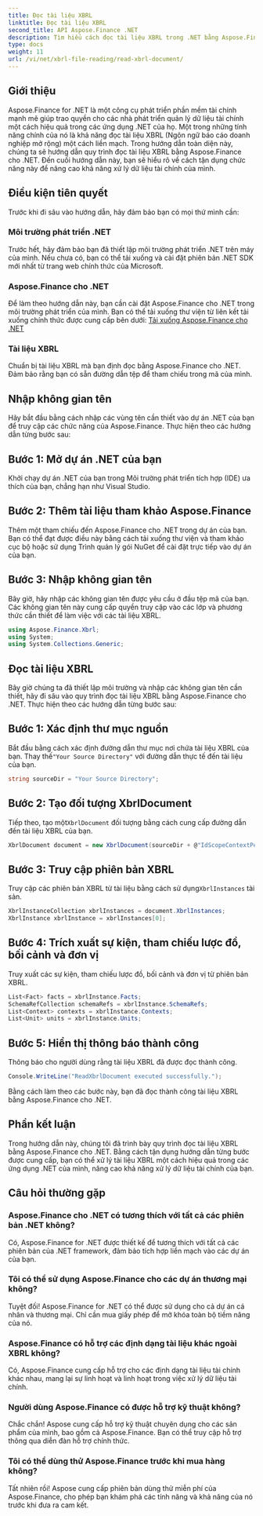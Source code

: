 ```yaml
---
title: Đọc tài liệu XBRL
linktitle: Đọc tài liệu XBRL
second_title: API Aspose.Finance .NET
description: Tìm hiểu cách đọc tài liệu XBRL trong .NET bằng Aspose.Finance. Nâng cao khả năng xử lý dữ liệu tài chính của bạn một cách dễ dàng. #Aspose #Tài chính #XBRL
type: docs
weight: 11
url: /vi/net/xbrl-file-reading/read-xbrl-document/
---
```

## Giới thiệu
Aspose.Finance for .NET là một công cụ phát triển phần mềm tài chính mạnh mẽ giúp trao quyền cho các nhà phát triển quản lý dữ liệu tài chính một cách hiệu quả trong các ứng dụng .NET của họ. Một trong những tính năng chính của nó là khả năng đọc tài liệu XBRL (Ngôn ngữ báo cáo doanh nghiệp mở rộng) một cách liền mạch. Trong hướng dẫn toàn diện này, chúng ta sẽ hướng dẫn quy trình đọc tài liệu XBRL bằng Aspose.Finance cho .NET. Đến cuối hướng dẫn này, bạn sẽ hiểu rõ về cách tận dụng chức năng này để nâng cao khả năng xử lý dữ liệu tài chính của mình.
## Điều kiện tiên quyết
Trước khi đi sâu vào hướng dẫn, hãy đảm bảo bạn có mọi thứ mình cần:
### Môi trường phát triển .NET
Trước hết, hãy đảm bảo bạn đã thiết lập môi trường phát triển .NET trên máy của mình. Nếu chưa có, bạn có thể tải xuống và cài đặt phiên bản .NET SDK mới nhất từ trang web chính thức của Microsoft.
### Aspose.Finance cho .NET
Để làm theo hướng dẫn này, bạn cần cài đặt Aspose.Finance cho .NET trong môi trường phát triển của mình. Bạn có thể tải xuống thư viện từ liên kết tải xuống chính thức được cung cấp bên dưới:
[Tải xuống Aspose.Finance cho .NET](https://releases.aspose.com/finance/net/)
### Tài liệu XBRL
Chuẩn bị tài liệu XBRL mà bạn định đọc bằng Aspose.Finance cho .NET. Đảm bảo rằng bạn có sẵn đường dẫn tệp để tham chiếu trong mã của mình.
## Nhập không gian tên
Hãy bắt đầu bằng cách nhập các vùng tên cần thiết vào dự án .NET của bạn để truy cập các chức năng của Aspose.Finance. Thực hiện theo các hướng dẫn từng bước sau:
## Bước 1: Mở dự án .NET của bạn
Khởi chạy dự án .NET của bạn trong Môi trường phát triển tích hợp (IDE) ưa thích của bạn, chẳng hạn như Visual Studio.
## Bước 2: Thêm tài liệu tham khảo Aspose.Finance
Thêm một tham chiếu đến Aspose.Finance cho .NET trong dự án của bạn. Bạn có thể đạt được điều này bằng cách tải xuống thư viện và tham khảo cục bộ hoặc sử dụng Trình quản lý gói NuGet để cài đặt trực tiếp vào dự án của bạn.
## Bước 3: Nhập không gian tên
Bây giờ, hãy nhập các không gian tên được yêu cầu ở đầu tệp mã của bạn. Các không gian tên này cung cấp quyền truy cập vào các lớp và phương thức cần thiết để làm việc với các tài liệu XBRL.
```csharp
using Aspose.Finance.Xbrl;
using System;
using System.Collections.Generic;
```
## Đọc tài liệu XBRL
Bây giờ chúng ta đã thiết lập môi trường và nhập các không gian tên cần thiết, hãy đi sâu vào quy trình đọc tài liệu XBRL bằng Aspose.Finance cho .NET. Thực hiện theo các hướng dẫn từng bước sau:
## Bước 1: Xác định thư mục nguồn
 Bắt đầu bằng cách xác định đường dẫn thư mục nơi chứa tài liệu XBRL của bạn. Thay thế`"Your Source Directory"` với đường dẫn thực tế đến tài liệu của bạn.
```csharp
string sourceDir = "Your Source Directory";
```
## Bước 2: Tạo đối tượng XbrlDocument
 Tiếp theo, tạo một`XbrlDocument` đối tượng bằng cách cung cấp đường dẫn đến tài liệu XBRL của bạn.
```csharp
XbrlDocument document = new XbrlDocument(sourceDir + @"IdScopeContextPeriodStartAfterEnd.xml");
```
## Bước 3: Truy cập phiên bản XBRL
 Truy cập các phiên bản XBRL từ tài liệu bằng cách sử dụng`XbrlInstances` tài sản.
```csharp
XbrlInstanceCollection xbrlInstances = document.XbrlInstances;
XbrlInstance xbrlInstance = xbrlInstances[0];
```
## Bước 4: Trích xuất sự kiện, tham chiếu lược đồ, bối cảnh và đơn vị
Truy xuất các sự kiện, tham chiếu lược đồ, bối cảnh và đơn vị từ phiên bản XBRL.
```csharp
List<Fact> facts = xbrlInstance.Facts;
SchemaRefCollection schemaRefs = xbrlInstance.SchemaRefs;
List<Context> contexts = xbrlInstance.Contexts;
List<Unit> units = xbrlInstance.Units;
```
## Bước 5: Hiển thị thông báo thành công
Thông báo cho người dùng rằng tài liệu XBRL đã được đọc thành công.
```csharp
Console.WriteLine("ReadXbrlDocument executed successfully.");
```
Bằng cách làm theo các bước này, bạn đã đọc thành công tài liệu XBRL bằng Aspose.Finance cho .NET.
## Phần kết luận
Trong hướng dẫn này, chúng tôi đã trình bày quy trình đọc tài liệu XBRL bằng Aspose.Finance cho .NET. Bằng cách tận dụng hướng dẫn từng bước được cung cấp, bạn có thể xử lý tài liệu XBRL một cách hiệu quả trong các ứng dụng .NET của mình, nâng cao khả năng xử lý dữ liệu tài chính của bạn.
## Câu hỏi thường gặp
### Aspose.Finance cho .NET có tương thích với tất cả các phiên bản .NET không?
Có, Aspose.Finance for .NET được thiết kế để tương thích với tất cả các phiên bản của .NET framework, đảm bảo tích hợp liền mạch vào các dự án của bạn.
### Tôi có thể sử dụng Aspose.Finance cho các dự án thương mại không?
Tuyệt đối! Aspose.Finance for .NET có thể được sử dụng cho cả dự án cá nhân và thương mại. Chỉ cần mua giấy phép để mở khóa toàn bộ tiềm năng của nó.
### Aspose.Finance có hỗ trợ các định dạng tài liệu khác ngoài XBRL không?
Có, Aspose.Finance cung cấp hỗ trợ cho các định dạng tài liệu tài chính khác nhau, mang lại sự linh hoạt và linh hoạt trong việc xử lý dữ liệu tài chính.
### Người dùng Aspose.Finance có được hỗ trợ kỹ thuật không?
Chắc chắn! Aspose cung cấp hỗ trợ kỹ thuật chuyên dụng cho các sản phẩm của mình, bao gồm cả Aspose.Finance. Bạn có thể truy cập hỗ trợ thông qua diễn đàn hỗ trợ chính thức.
### Tôi có thể dùng thử Aspose.Finance trước khi mua hàng không?
Tất nhiên rồi! Aspose cung cấp phiên bản dùng thử miễn phí của Aspose.Finance, cho phép bạn khám phá các tính năng và khả năng của nó trước khi đưa ra cam kết.